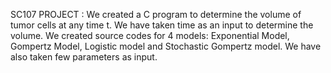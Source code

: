 SC107 PROJECT :
We created a C program to determine the volume of tumor cells at any time t. We have taken time as an input to determine the volume.
We created source codes for 4 models: Exponential Model, Gompertz Model, Logistic model and Stochastic Gompertz model. We have also taken few parameters as input.
